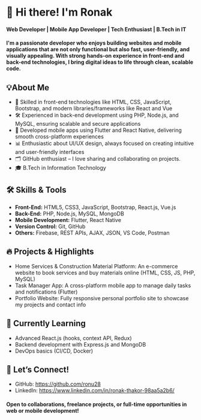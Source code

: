 # 👋 Hi there! I'm Ronak 

####     Web Developer | Mobile App Developer | Tech Enthusiast | B.Tech in IT
####     I'm a passionate developer who enjoys building websites and mobile applications that are not only functional but also fast, user-friendly, and visually appealing. With strong hands-on experience in front-end and back-end technologies, I bring digital ideas to life through clean, scalable code.


## 💡About Me
- 🔧 Skilled in front-end technologies like HTML, CSS, JavaScript, Bootstrap, and modern libraries/frameworks like React and Vue
- 🛠️ Experienced in back-end development using PHP, Node.js, and MySQL, ensuring scalable and secure applications
- 📱 Developed mobile apps using Flutter and React Native, delivering smooth cross-platform experiences
- 📊 Enthusiastic about UI/UX design, always focused on creating intuitive and user-friendly interfaces
- 🗂️ GitHub enthusiast – I love sharing and collaborating on projects.
- 🎓 B.Tech in Information Technology


## 🛠️ Skills & Tools
- **Front-End:** HTML5, CSS3, JavaScript, Bootstrap, React.js, Vue.js
- **Back-End:** PHP, Node.js, MySQL, MongoDB
- **Mobile Development:** Flutter, React Native
- **Version Control:** Git, GitHub
- **Others:** Firebase, REST APIs, AJAX, JSON, VS Code, Postman


## 🔥 Projects & Highlights
- Home Services & Construction Material Platform: An e-commerce website to book services and buy materials online (HTML, CSS, JS, PHP, MySQL)
- Task Manager App: A cross-platform mobile app to manage daily tasks and notifications (Flutter)
- Portfolio Website: Fully responsive personal portfolio site to showcase my projects and contact info


## 🌱 Currently Learning
- Advanced React.js (hooks, context API, Redux)
- Backend development with Express.js and MongoDB
- DevOps basics (CI/CD, Docker)

## 🤝 Let’s Connect!
- GitHub: https://github.com/ronu28
- LinkedIn: https://www.linkedin.com/in/ronak-thakor-98aa5a2b6/

#### Open to collaborations, freelance projects, or full-time opportunities in web or mobile development!

